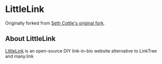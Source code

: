 # LittleLink
Originally forked from [Seth Cottle's original fork](https://github.com/sethcottle/littlelink).
## About LittleLink
[LittleLink](https://littlelink.io/) is an open-source DIY link-in-bio website alternative to LinkTree and many.link
